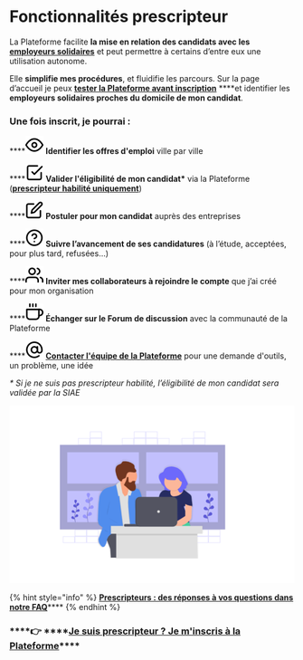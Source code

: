 # Fonctionnalités prescripteur

La Plateforme facilite **la mise en relation des candidats avec les** [**employeurs solidaires**](../pourquoi-une-plateforme-de-linclusion/qui-sont-les-employeurs-solidaires.md) et peut permettre à certains d’entre eux une utilisation autonome. 

Elle **simplifie mes procédures**, et fluidifie les parcours. Sur la page d’accueil je peux [**tester la Plateforme avant inscription**](https://inclusion.beta.gouv.fr/) ****et identifier les **employeurs solidaires proches du domicile de mon candidat**.

### Une fois inscrit, je pourrai :

\*\*\*\*![](../.gitbook/assets/eye.svg) **Identifier les offres d'emploi** ville par ville

\*\*\*\*![](../.gitbook/assets/check-square%20%281%29.svg) **Valider l'éligibilité de mon candidat\*** via la Plateforme \([**prescripteur habilité uniquement**](../pourquoi-une-plateforme-de-linclusion/qui-sont-les-differents-prescripteurs/prescripteur-habilite.md)\)

\*\*\*\*![](../.gitbook/assets/edit%20%282%29.svg) **Postuler pour mon candidat** auprès des entreprises

\*\*\*\*![](../.gitbook/assets/help-circle-2-.svg) **Suivre l’avancement de ses candidatures** \(à l’étude, acceptées, pour plus tard, refusées…\)

\*\*\*\*![](../.gitbook/assets/users.svg) **Inviter mes collaborateurs à rejoindre le compte** que j’ai créé pour mon organisation

\*\*\*\*![](../.gitbook/assets/coffee.svg) **Échanger sur le Forum de discussion** avec la communauté de la Plateforme

\*\*\*\*![](../.gitbook/assets/at-sign-1-.svg) [**Contacter l'équipe de la Plateforme**](https://assistance.inclusion.beta.gouv.fr/) pour une demande d'outils, un problème, une idée 


_\* Si je ne suis pas prescripteur habilité, l’éligibilité de mon candidat sera validée par la SIAE_

![](../.gitbook/assets/capture-de-cran-2020-06-24-a-18.01.31.png)

{% hint style="info" %}
[**Prescripteurs : des réponses à vos questions dans notre FAQ**]()\*\*\*\*
{% endhint %}

###     ****👉 ****[**Je suis prescripteur ? Je m'inscris à la Plateforme**](https://inclusion.beta.gouv.fr/)\*\*\*\*

